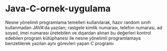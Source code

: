 # Java-C-ornek-uygulama
Nesne yönelimli programlama temelleri kullanılarak, hazır random sınıfı kullanmadan JAVA'da yazılan; rastgele kimlik numarası, telefon numarası, ad soyad, imei numarası üretebilen ve dışardan alınan bu değerleri kontrol edebilen program kütüphanesi ile nesne yönelimli programlamaya benzetilerek yazılan aynı görevleri yapan C programı
